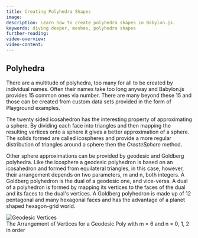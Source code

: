 ```yaml
---
title: Creating Polyhedra Shapes
image:
description: Learn how to create polyhedra shapes in Babylon.js.
keywords: diving deeper, meshes, polyhedra shapes
further-reading:
video-overview:
video-content:
---
```


## Polyhedra

There are a multitude of polyhedra, too many for all to be created by individual names. Often their names take too long anyway and Babylon.js provides 15 common ones via number. There are many beyond these 15 and those can be created from custom data sets provided in the form of Playground examples.

The twenty sided icosahedron has the interesting property of approximating a sphere. By dividing each face into triangles and then mapping the resulting vertices onto a sphere it gives a better approximation of a sphere. The solids formed are called icospheres and provide a more regular distribution of triangles around a sphere then the _CreateSphere_ method.

Other sphere approximations can be provided by geodesic and Goldberg polyhedra. Like the icosphere a geodesic polyhedron is based on an icosahedron and formed from equilateral triangles, in this case, however, their arrangement depends on two parameters, m and n, both integers. A Goldberg polyhedron is the dual of a geodesic one, and vice-versa. A dual of a polyhedron is formed by mapping its vertices to the faces of the dual and its faces to the dual's vertices. A Goldberg polyhedron is made up of 12 pentagonal and many hexagonal faces and has the advantage of a planet shaped hexagon-grid world.

![Geodesic Vertices](/img/snippets/geo30.png)  
The Arrangement of Vertices for a Geodesic Poly with m = 6 and n = 0, 1, 2 in order
